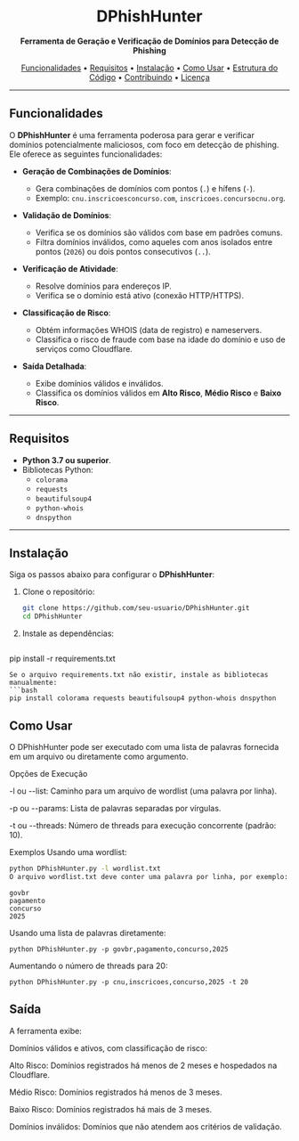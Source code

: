 <h1 align="center">DPhishHunter</h1>
<p align="center">
  <strong>Ferramenta de Geração e Verificação de Domínios para Detecção de Phishing</strong>
</p>
<p align="center">
  <a href="#funcionalidades">Funcionalidades</a> •
  <a href="#requisitos">Requisitos</a> •
  <a href="#instalação">Instalação</a> •
  <a href="#como-usar">Como Usar</a> •
  <a href="#estrutura-do-código">Estrutura do Código</a> •
  <a href="#contribuindo">Contribuindo</a> •
  <a href="#licença">Licença</a>
</p>

---

## Funcionalidades

O **DPhishHunter** é uma ferramenta poderosa para gerar e verificar domínios potencialmente maliciosos, com foco em detecção de phishing. Ele oferece as seguintes funcionalidades:

- **Geração de Combinações de Domínios**:
  - Gera combinações de domínios com pontos (`.`) e hífens (`-`).
  - Exemplo: `cnu.inscricoesconcurso.com`, `inscricoes.concursocnu.org`.

- **Validação de Domínios**:
  - Verifica se os domínios são válidos com base em padrões comuns.
  - Filtra domínios inválidos, como aqueles com anos isolados entre pontos (`2026`) ou dois pontos consecutivos (`..`).

- **Verificação de Atividade**:
  - Resolve domínios para endereços IP.
  - Verifica se o domínio está ativo (conexão HTTP/HTTPS).

- **Classificação de Risco**:
  - Obtém informações WHOIS (data de registro) e nameservers.
  - Classifica o risco de fraude com base na idade do domínio e uso de serviços como Cloudflare.

- **Saída Detalhada**:
  - Exibe domínios válidos e inválidos.
  - Classifica os domínios válidos em **Alto Risco**, **Médio Risco** e **Baixo Risco**.

---

## Requisitos

- **Python 3.7 ou superior**.
- Bibliotecas Python:
  - `colorama`
  - `requests`
  - `beautifulsoup4`
  - `python-whois`
  - `dnspython`

---

## Instalação

Siga os passos abaixo para configurar o **DPhishHunter**:

1. Clone o repositório:

   ```bash
   git clone https://github.com/seu-usuario/DPhishHunter.git
   cd DPhishHunter
   ```

2. Instale as dependências:
   ```bash
pip install -r requirements.txt
   ```
Se o arquivo requirements.txt não existir, instale as bibliotecas manualmente:
   ```bash
pip install colorama requests beautifulsoup4 python-whois dnspython
  ```

## Como Usar

O DPhishHunter pode ser executado com uma lista de palavras fornecida em um arquivo ou diretamente como argumento.

Opções de Execução

-l ou --list: Caminho para um arquivo de wordlist (uma palavra por linha).

-p ou --params: Lista de palavras separadas por vírgulas.

-t ou --threads: Número de threads para execução concorrente (padrão: 10).

Exemplos
Usando uma wordlist:

   ```bash
python DPhishHunter.py -l wordlist.txt
O arquivo wordlist.txt deve conter uma palavra por linha, por exemplo:
   ```

   ```
govbr
pagamento
concurso
2025
   ```
Usando uma lista de palavras diretamente:

   ```
python DPhishHunter.py -p govbr,pagamento,concurso,2025
   ```
Aumentando o número de threads para 20:

   ```
python DPhishHunter.py -p cnu,inscricoes,concurso,2025 -t 20
   ```

## Saída

A ferramenta exibe:

Domínios válidos e ativos, com classificação de risco:

Alto Risco: Domínios registrados há menos de 2 meses e hospedados na Cloudflare.

Médio Risco: Domínios registrados há menos de 3 meses.

Baixo Risco: Domínios registrados há mais de 3 meses.

Domínios inválidos: Domínios que não atendem aos critérios de validação.
